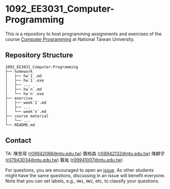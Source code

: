# 1092_EE3031_Computer-Programming

This is a repository to host programming assignments and exercises of the course [Computer Programming](https://cool.ntu.edu.tw/courses/4605/modules) at National Taiwan University.

## Repository Structure
```
1092_EE3031_Computer-Programming
├── homework
│   ├── hw`1`.md
│   ├── hw`1`.exe
│   ├── ...
│   ├── hw`n`.md
│   └── hw`n`.exe
├── exercise
│   ├── week`1`.md
│   ├── ...
│   └── week`n`.md
├── course material
│   └── ...
└── README.md

``` 

## Contact
TA: 
陳昱瑋 (r09942066@ntu.edu.tw)
龔柏森 (r08942132@ntu.edu.tw)
陳麒宇 (r07943034@ntu.edu.tw)
戴胤 (r09941007@ntu.edu.tw)

For questions, you are encouraged to open an [issue](https://github.com/fordevoted/1092_EE3031_Computer-Programming/issues).
As other students might have the same questions, discussing in an issue will benefit everyone.
Note that you can set labels, e.g., `HW1`, `HW2`, etc, to classify your questions.
